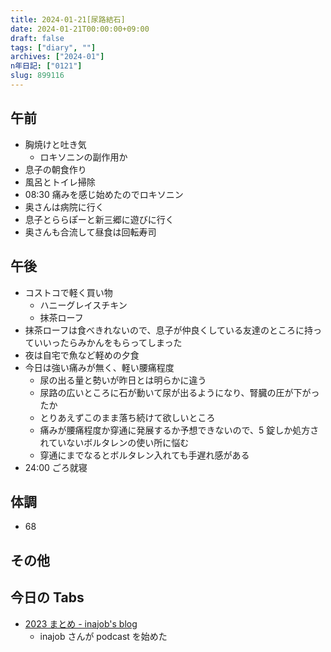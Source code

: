 ```yaml
---
title: 2024-01-21[尿路結石]
date: 2024-01-21T00:00:00+09:00
draft: false
tags: ["diary", ""]
archives: ["2024-01"]
n年日記: ["0121"]
slug: 899116
---
```


## 午前

- 胸焼けと吐き気
  - ロキソニンの副作用か
- 息子の朝食作り
- 風呂とトイレ掃除
- 08:30 痛みを感じ始めたのでロキソニン
- 奥さんは病院に行く
- 息子とららぽーと新三郷に遊びに行く
- 奥さんも合流して昼食は回転寿司

## 午後

- コストコで軽く買い物
  - ハニーグレイスチキン
  - 抹茶ローフ
- 抹茶ローフは食べきれないので、息子が仲良くしている友達のところに持っていいったらみかんをもらってしまった
- 夜は自宅で魚など軽めの夕食
- 今日は強い痛みが無く、軽い腰痛程度
  - 尿の出る量と勢いが昨日とは明らかに違う
  - 尿路の広いところに石が動いて尿が出るようになり、腎臓の圧が下がったか
  - とりあえずこのまま落ち続けて欲しいところ
  - 痛みが腰痛程度か穿通に発展するか予想できないので、5 錠しか処方されていないボルタレンの使い所に悩む
  - 穿通にまでなるとボルタレン入れても手遅れ感がある
- 24:00 ごろ就寝

## 体調

- 68

## その他

## 今日の Tabs

- [2023 まとめ - inajob's blog](https://inajob.hatenablog.jp/entry/2023-recap)
  - inajob さんが podcast を始めた
